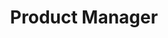 ---
name: Paulo Teixeira
title: Product Manager
summary: Driven by empowering people to make simple choices, I am a Product Manager with an experienced background in engineering and marketing. 
experience:
    - company: Adjust
      role: Web Project Manager 
      logo: /adjust.png
      location: Berlin
      start_date: Jan 2022 
      end_date: Present
      description: 
        - Lead the technical implementation of a new Design System 
        - Coordinated the launch of standalone tool for Landing Pages
    - company: Adjust
      role: Web Product Manager
      logo: /adjust.png
      location: Berlin
      start_date: Jan 2021 
      end_date: Dec 2021
      description: 
        - Decreased deployment time by 10 times impacting the work of 20+ people
        - Coordinated the relaunch of a complete new website and a standalone ranking tool 
    - company: Unbabel
      role: Product Manager
      logo: /unbabel.png
      location: Lisbon
      start_date: Apr 2019 
      end_date: Apr 2020
      description: 
        - Managed the customer experience (B2B)
        - Responsible for driving 40% of new business
        - Spearheaded discovery, wireframing, and testing sessions (besides all Scrum rituals)
        - Delivered 10+ product launches working with a team up to 8 people (both in-house and outsourcing)
    - company: Unbabel
      role: Performance Marketing Manager
      logo: /unbabel.png
      location: Lisbon
      start_date: Feb 2018 
      end_date: Mar 2019
      description: 
        - Coordinated cross-team Inbound initiatives 
        - Built and executed performance strategy (5 digits per quarter)
    - company: Landing.jobs
      role: Marketing Lead
      logo: /landingjobs.png
      location: Lisbon
      start_date: Jan 2017 
      end_date: Jun 2017
      description:
        - Managed the work and rituals of a team with 5 people (SCRUM)
        - Collaborated with PM and Engineer team to define the roadmap and to prioritize the backlog
    - company: Landing.jobs
      role: Growth Marketing Manager
      logo: /landingjobs.png
      location: Lisbon
      start_date: Jun 2014 
      end_date: Dec 2016
      description:
        - Conducted 100+ users interviews for product feedback and idea validation
        - Achieved growth rates over 100% every year 
    - company: Inspiring Code
      role: Co-founder
      logo: /inspiringcode.png
      location: Lisbon
      start_date: Feb 2013 
      end_date: Feb 2014
      description: 
        - Managed a portfolio of projects and products with clients
        - Coordinated the design and development of several MVPs and web applications
education:
    - school: ISCTE-IUL
      course: Computer Engineer 
      description: something
details:
    picture: /paulo-teixeira-resume.png
    contacts:
      website: ftpaul.io
      linkedin: linkedin.com/in/ftpaul
      email: ftpaul@gmail.com
      phone: "+351914475179"
    location: 
      city: Berlin
      country: Germany
      emoji: "&#127465;&#127466;" 
      description: Open to remote postions or realocation to Germany.
    industry_knowledge:
        - name: Product
          individuals:
            - User Experience
            - Data Analysis
            - Agile Methodologies & Scrum
            - Prioritization & Roadmap
        - name: marketing
          individuals:
            - SEO & Advertising
            - Marketing Tech Stack
        - name: transversal
          individuals:
            - Process Management
            - Solution Oriented
            - 360 Vision
    languages:
        - English (Professional)
        - Portuguese (Native)
    projects:
        - name: João Pedro Reis
          link: https://joaopedroreis.com
          description:  Working with João Pedro Reis on all aspects of his digital business, namely positioning, experience, and go to market strategy. 
    random:
        - description: Since 2016 tracking my own weight in a spreadsheet
          link: ""
        - description: Using OKRs as personal goal setting method
          link: "" 
        
---